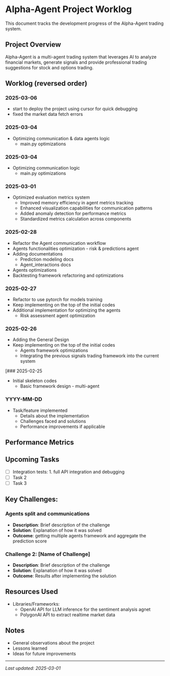 # Alpha-Agent Project Worklog

This document tracks the development progress of the Alpha-Agent trading system.

## Project Overview

Alpha-Agent is a multi-agent trading system that leverages AI to analyze financial markets, generate signals and provide professional trading suggestions for stock and options trading.

## Worklog (reversed order)
### 2025-03-06
- start to deploy the project using cursor for quick debugging
- fixed the market data fetch errors

### 2025-03-04
- Optimizing communication & data agents logic
  - main.py optimizations

### 2025-03-04
- Optimizing communication logic
  - main.py optimizations

### 2025-03-01
- Optimized evaluation metrics system
  - Improved memory efficiency in agent metrics tracking
  - Enhanced visualization capabilities for communication patterns
  - Added anomaly detection for performance metrics
  - Standardized metrics calculation across components

### 2025-02-28
- Refactor the Agent communication workflow
- Agents functionalities optimization - risk & predictions agent
- Adding documentations
  - Prediction modeling docs
  - Agent_interactions docs
- Agents optimizations
- Backtesting framework refactoring and optimizations

### 2025-02-27
- Refactor to use pytorch for models training
- Keep implementing on the top of the initial codes
- Additional implementation for optimizing the agents
  - Risk assessment agent optimization

### 2025-02-26
- Adding the General Design
- Keep implementing on the top of the initial codes
  - Agents framework optimizations
  - Integrating the previous signals trading framework into the current system

[### 2025-02-25
- Initial skeleton codes
  - Basic framework design - multi-agent


### YYYY-MM-DD

- Task/feature implemented
  - Details about the implementation
  - Challenges faced and solutions
  - Performance improvements if applicable



## Performance Metrics


## Upcoming Tasks

- [ ] Integration tests: 1. full API integration and debugging
- [ ] Task 2
- [ ] Task 3

## Key Challenges:

### Agents split and communications

- **Description**: Brief description of the challenge
- **Solution**: Explanation of how it was solved
- **Outcome**: getting multiple agents framework and aggregate the prediction score

### Challenge 2: [Name of Challenge]

- **Description**: Brief description of the challenge
- **Solution**: Explanation of how it was solved
- **Outcome**: Results after implementing the solution

## Resources Used

- Libraries/Frameworks:
  - OpenAI API for LLM inference for the sentiment analysis agnet
  - PolygonAI API to extract realtime market data

## Notes

- General observations about the project
- Lessons learned
- Ideas for future improvements

---

*Last updated: 2025-03-01*